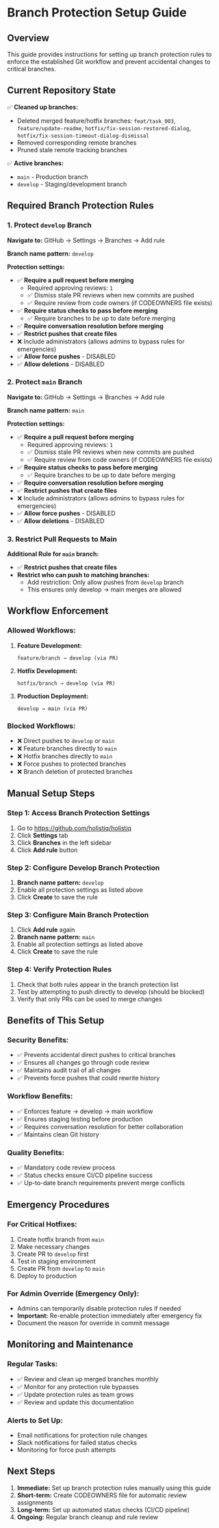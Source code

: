 # Branch Protection Setup Guide

## Overview

This guide provides instructions for setting up branch protection rules to enforce the established Git workflow and prevent accidental changes to critical branches.

## Current Repository State

✅ **Cleaned up branches:**

- Deleted merged feature/hotfix branches: `feat/task_003`, `feature/update-readme`, `hotfix/fix-session-restored-dialog`, `hotfix/fix-session-timeout-dialog-dismissal`
- Removed corresponding remote branches
- Pruned stale remote tracking branches

✅ **Active branches:**

- `main` - Production branch
- `develop` - Staging/development branch

## Required Branch Protection Rules

### 1. Protect `develop` Branch

**Navigate to:** GitHub → Settings → Branches → Add rule

**Branch name pattern:** `develop`

**Protection settings:**

- ✅ **Require a pull request before merging**
  - Required approving reviews: `1`
  - ✅ Dismiss stale PR reviews when new commits are pushed
  - ✅ Require review from code owners (if CODEOWNERS file exists)
- ✅ **Require status checks to pass before merging**
  - ✅ Require branches to be up to date before merging
- ✅ **Require conversation resolution before merging**
- ✅ **Restrict pushes that create files**
- ❌ Include administrators (allows admins to bypass rules for emergencies)
- ✅ **Allow force pushes** - DISABLED
- ✅ **Allow deletions** - DISABLED

### 2. Protect `main` Branch

**Navigate to:** GitHub → Settings → Branches → Add rule

**Branch name pattern:** `main`

**Protection settings:**

- ✅ **Require a pull request before merging**
  - Required approving reviews: `1`
  - ✅ Dismiss stale PR reviews when new commits are pushed
  - ✅ Require review from code owners (if CODEOWNERS file exists)
- ✅ **Require status checks to pass before merging**
  - ✅ Require branches to be up to date before merging
- ✅ **Require conversation resolution before merging**
- ✅ **Restrict pushes that create files**
- ❌ Include administrators (allows admins to bypass rules for emergencies)
- ✅ **Allow force pushes** - DISABLED
- ✅ **Allow deletions** - DISABLED

### 3. Restrict Pull Requests to Main

**Additional Rule for `main` branch:**

- ✅ **Restrict pushes that create files**
- **Restrict who can push to matching branches:**
  - Add restriction: Only allow pushes from `develop` branch
  - This ensures only develop → main merges are allowed

## Workflow Enforcement

### Allowed Workflows:

1. **Feature Development:**

   ```
   feature/branch → develop (via PR)
   ```

2. **Hotfix Development:**

   ```
   hotfix/branch → develop (via PR)
   ```

3. **Production Deployment:**
   ```
   develop → main (via PR)
   ```

### Blocked Workflows:

- ❌ Direct pushes to `develop` or `main`
- ❌ Feature branches directly to `main`
- ❌ Hotfix branches directly to `main`
- ❌ Force pushes to protected branches
- ❌ Branch deletion of protected branches

## Manual Setup Steps

### Step 1: Access Branch Protection Settings

1. Go to https://github.com/holistiq/holistiq
2. Click **Settings** tab
3. Click **Branches** in the left sidebar
4. Click **Add rule** button

### Step 2: Configure Develop Branch Protection

1. **Branch name pattern:** `develop`
2. Enable all protection settings as listed above
3. Click **Create** to save the rule

### Step 3: Configure Main Branch Protection

1. Click **Add rule** again
2. **Branch name pattern:** `main`
3. Enable all protection settings as listed above
4. Click **Create** to save the rule

### Step 4: Verify Protection Rules

1. Check that both rules appear in the branch protection list
2. Test by attempting to push directly to develop (should be blocked)
3. Verify that only PRs can be used to merge changes

## Benefits of This Setup

### Security Benefits:

- ✅ Prevents accidental direct pushes to critical branches
- ✅ Ensures all changes go through code review
- ✅ Maintains audit trail of all changes
- ✅ Prevents force pushes that could rewrite history

### Workflow Benefits:

- ✅ Enforces feature → develop → main workflow
- ✅ Ensures staging testing before production
- ✅ Requires conversation resolution for better collaboration
- ✅ Maintains clean Git history

### Quality Benefits:

- ✅ Mandatory code review process
- ✅ Status checks ensure CI/CD pipeline success
- ✅ Up-to-date branch requirements prevent merge conflicts

## Emergency Procedures

### For Critical Hotfixes:

1. Create hotfix branch from `main`
2. Make necessary changes
3. Create PR to `develop` first
4. Test in staging environment
5. Create PR from `develop` to `main`
6. Deploy to production

### For Admin Override (Emergency Only):

- Admins can temporarily disable protection rules if needed
- **Important:** Re-enable protection immediately after emergency fix
- Document the reason for override in commit message

## Monitoring and Maintenance

### Regular Tasks:

- ✅ Review and clean up merged branches monthly
- ✅ Monitor for any protection rule bypasses
- ✅ Update protection rules as team grows
- ✅ Review and update this documentation

### Alerts to Set Up:

- Email notifications for protection rule changes
- Slack notifications for failed status checks
- Monitoring for force push attempts

## Next Steps

1. **Immediate:** Set up branch protection rules manually using this guide
2. **Short-term:** Create CODEOWNERS file for automatic review assignments
3. **Long-term:** Set up automated status checks (CI/CD pipeline)
4. **Ongoing:** Regular branch cleanup and rule review
